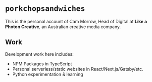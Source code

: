 # `porkchopsandwiches`
This is the personal account of Cam Morrow, Head of Digital at **Like a Photon Creative**, an Australian creative media company.

## Work
Development work here includes:

* NPM Packages in TypeScript
* Personal serverless/static websites in React/Next.js/Gatsby/etc.
* Python experimentation & learning
